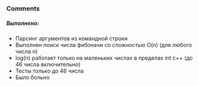 ### Comments

##### Выполнено:
- Парсинг аргументов из командной строки
- Выполнен поиск числа фибоначи со сложностью O(n) (для любого числа n)
- log(n) работает только на маленьких числах в пределах int c++ (до 46 числа включительно)
- Тесты только до 46 числа
- Было больно